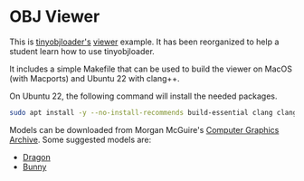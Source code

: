 
# OBJ Viewer

This is [tinyobjloader's](https://github.com/tinyobjloader/tinyobjloader) [viewer](https://github.com/tinyobjloader/tinyobjloader/tree/release/examples/viewer) example. It has been reorganized to help a student learn how to use tinyobjloader.

It includes a simple Makefile that can be used to build the viewer on MacOS (with Macports) and Ubuntu 22 with clang++.

On Ubuntu 22, the following command will install the needed packages.

```sh
sudo apt install -y --no-install-recommends build-essential clang clang-format clang-tidy libglm-dev libglew-dev libglfw3-dev libtinyobjloader-dev libstb-dev
```

Models can be downloaded from Morgan McGuire's [Computer Graphics Archive](https://casual-effects.com/data). Some suggested models are:

* [Dragon](https://casual-effects.com/g3d/data10/research/model/dragon/dragon.zip)
* [Bunny](https://casual-effects.com/g3d/data10/research/model/bunny/bunny.zip)

